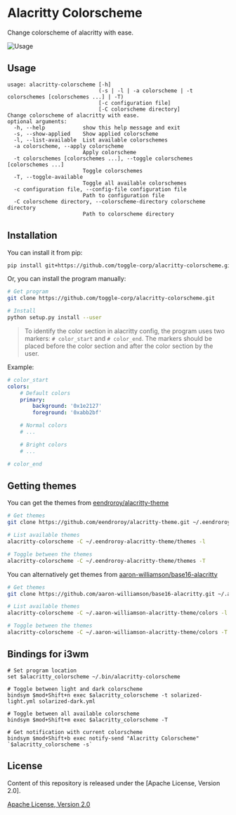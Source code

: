 # Alacritty Colorscheme

Change colorscheme of alacritty with ease.

![Usage](https://user-images.githubusercontent.com/4928045/38159826-c451861a-34d0-11e8-979b-34b67027fb87.gif)

## Usage

```
usage: alacritty-colorscheme [-h]
                             (-s | -l | -a colorscheme | -t colorschemes [colorschemes ...] | -T)
                             [-c configuration file]
                             [-C colorscheme directory]
Change colorscheme of alacritty with ease.
optional arguments:
  -h, --help            show this help message and exit
  -s, --show-applied    Show applied colorscheme
  -l, --list-available  List available colorschemes
  -a colorscheme, --apply colorscheme
                        Apply colorscheme
  -t colorschemes [colorschemes ...], --toggle colorschemes [colorschemes ...]
                        Toggle colorschemes
  -T, --toggle-available
                        Toggle all available colorschemes
  -c configuration file, --config-file configuration file
                        Path to configuration file
  -C colorscheme directory, --colorscheme-directory colorscheme directory
                        Path to colorscheme directory
```

## Installation

You can install it from pip:

```bash
pip install git+https://github.com/toggle-corp/alacritty-colorscheme.git
```

Or, you can install the program manually:

```bash
# Get program
git clone https://github.com/toggle-corp/alacritty-colorscheme.git

# Install
python setup.py install --user
```

> To identify the color section in alacritty config, the program uses two
> markers: `# color_start` and `# color_end`. The markers should be placed before
> the color section and after the color section by the user.

Example:
```yml
# color_start
colors:
    # Default colors
    primary:
        background: '0x1e2127'
        foreground: '0xabb2bf'

    # Normal colors
    # ...

    # Bright colors
    # ...

# color_end
```


## Getting themes

You can get the themes from [eendroroy/alacritty-theme](https://github.com/eendroroy/alacritty-theme)

```bash
# Get themes
git clone https://github.com/eendroroy/alacritty-theme.git ~/.eendroroy-alacritty-theme

# List available themes
alacritty-colorscheme -C ~/.eendroroy-alacritty-theme/themes -l

# Toggle between the themes
alacritty-colorscheme -C ~/.eendroroy-alacritty-theme/themes -T
```

You can alternatively get themes from [aaron-williamson/base16-alacritty](https://github.com/aaron-williamson/base16-alacritty)

```bash
# Get themes
git clone https://github.com/aaron-williamson/base16-alacritty.git ~/.aaron-williamson-alacritty-theme

# List available themes
alacritty-colorscheme -C ~/.aaron-williamson-alacritty-theme/colors -l

# Toggle between the themes
alacritty-colorscheme -C ~/.aaron-williamson-alacritty-theme/colors -T
```

## Bindings for i3wm

```
# Set program location
set $alacritty_colorscheme ~/.bin/alacritty-colorscheme

# Toggle between light and dark colorscheme
bindsym $mod+Shift+n exec $alacritty_colorscheme -t solarized-light.yml solarized-dark.yml

# Toggle between all available colorscheme
bindsym $mod+Shift+m exec $alacritty_colorscheme -T

# Get notification with current colorscheme
bindsym $mod+Shift+b exec notify-send "Alacritty Colorscheme" `$alacritty_colorscheme -s`
```

## License

Content of this repository is released under the [Apache License, Version 2.0].

[Apache License, Version 2.0](./LICENSE-APACHE)
